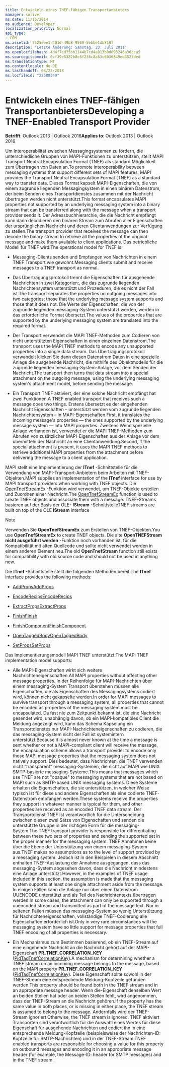 ```yaml
---
title: Entwickeln eines TNEF-fähigen Transportanbieters
manager: soliver
ms.date: 11/16/2014
ms.audience: Developer
localization_priority: Normal
api_type:
- COM
ms.assetid: 7525eee1-4016-49b8-9509-5ebbe1db819f
description: 'Letzte Änderung: Samstag, 23. Juli 2011'
ms.openlocfilehash: 4d4f7ed75bb1144b7cd4a813b0d093246a30cca5
ms.sourcegitcommit: 0cf39e5382b8c6f236c8a63c6036849ed3527ded
ms.translationtype: MT
ms.contentlocale: de-DE
ms.lasthandoff: 08/23/2018
ms.locfileid: "22588349"
---
```

# <a name="developing-a-tnef-enabled-transport-provider"></a><span data-ttu-id="481fe-103">Entwickeln eines TNEF-fähigen Transportanbieters</span><span class="sxs-lookup"><span data-stu-id="481fe-103">Developing a TNEF-Enabled Transport Provider</span></span>

  
  
<span data-ttu-id="481fe-104">**Betrifft**: Outlook 2013 | Outlook 2016</span><span class="sxs-lookup"><span data-stu-id="481fe-104">**Applies to**: Outlook 2013 | Outlook 2016</span></span> 
  
<span data-ttu-id="481fe-105">Um Interoperabilität zwischen Messagingsystemen zu fördern, die unterschiedliche Gruppen von MAPI-Funktionen zu unterstützen, stellt MAPI Transport Neutral Encapsulation Format (TNEF) als standard Möglichkeit zum Übertragen von Daten an.</span><span class="sxs-lookup"><span data-stu-id="481fe-105">To promote interoperability between messaging systems that support different sets of MAPI features, MAPI provides the Transport Neutral Encapsulation Format (TNEF) as a standard way to transfer data.</span></span> <span data-ttu-id="481fe-106">Dieses Format kapselt MAPI-Eigenschaften, die von einem zugrunde liegenden Messagingsystem in einen binären Datenstrom, der beim Senden eines Transportdienstes zusammen mit der Nachricht übertragen werden nicht unterstützt.</span><span class="sxs-lookup"><span data-stu-id="481fe-106">This format encapsulates MAPI properties not supported by an underlying messaging system into a binary stream that can be transferred along with the message when a transport provider sends it.</span></span> <span data-ttu-id="481fe-107">Der Adressbuchhierarchie, die die Nachricht empfängt kann dann decodieren den binären Stream zum Abrufen aller Eigenschaften der ursprünglichen Nachricht und deren Clientanwendungen zur Verfügung zu stellen.</span><span class="sxs-lookup"><span data-stu-id="481fe-107">The transport provider that receives the message can then decode the binary stream to retrieve all the properties of the original message and make them available to client applications.</span></span> <span data-ttu-id="481fe-108">Das betriebliche Modell für TNEF wird:</span><span class="sxs-lookup"><span data-stu-id="481fe-108">The operational model for TNEF is:</span></span>
  
- <span data-ttu-id="481fe-109">Messaging-Clients senden und Empfangen von Nachrichten in einem TNEF Transport wie gewohnt.</span><span class="sxs-lookup"><span data-stu-id="481fe-109">Messaging clients submit and receive messages to a TNEF transport as normal.</span></span>
    
- <span data-ttu-id="481fe-110">Das Übertragungsprotokoll trennt die Eigenschaften für ausgehende Nachrichten in zwei Kategorien:, die das zugrunde liegenden Nachrichtensystem unterstützt und Prozeduren, die es nicht der Fall ist.</span><span class="sxs-lookup"><span data-stu-id="481fe-110">The transport separates the properties on outgoing messages into two categories: those that the underlying message system supports and those that it does not.</span></span> <span data-ttu-id="481fe-111">Die Werte der Eigenschaften, die von der zugrunde liegenden messaging-System unterstützt werden, werden in das erforderliche Format übersetzt.</span><span class="sxs-lookup"><span data-stu-id="481fe-111">The values of the properties that are supported by the underlying messaging system are translated into the required format.</span></span>
    
- <span data-ttu-id="481fe-112">Der Transport verwendet die MAPI TNEF-Methoden zum Codieren von nicht unterstützten Eigenschaften in einen einzelnen Datenstrom.</span><span class="sxs-lookup"><span data-stu-id="481fe-112">The transport uses the MAPI TNEF methods to encode any unsupported properties into a single data stream.</span></span> <span data-ttu-id="481fe-113">Das Übertragungsprotokoll verwandelt klicken Sie dann diesen Datenstrom Daten in eine spezielle Anlage die ausgehende Nachricht, die mithilfe des Objektmodells für die zugrunde liegenden messaging-System-Anlage, vor dem Senden der Nachricht.</span><span class="sxs-lookup"><span data-stu-id="481fe-113">The transport then turns that data stream into a special attachment on the outgoing message, using the underlying messaging system's attachment model, before sending the message.</span></span>
    
- <span data-ttu-id="481fe-114">Ein Transport TNEF aktiviert, der eine solche Nachricht empfängt hat zwei Funktionen.</span><span class="sxs-lookup"><span data-stu-id="481fe-114">A TNEF enabled transport that receives such a message does two things.</span></span> <span data-ttu-id="481fe-115">Erstens übersetzt es der eingehenden Nachricht Eigenschaften – unterstützt werden vom zugrunde liegenden Nachrichtensystem – in MAPI-Eigenschaften.</span><span class="sxs-lookup"><span data-stu-id="481fe-115">First, it translates the incoming message's properties — the ones supported by the underlying message system — into MAPI properties.</span></span> <span data-ttu-id="481fe-116">Zweitens Wenn spezielle Anlage vorhanden ist, verwendet er die MAPI TNEF-Methoden zum Abrufen von zusätzlicher MAPI-Eigenschaften aus der Anlage vor dem übermitteln der Nachricht an eine Clientanwendung.</span><span class="sxs-lookup"><span data-stu-id="481fe-116">Second, if the special attachment is present, it uses the MAPI TNEF methods to retrieve additional MAPI properties from the attachment before delivering the message to a client application.</span></span>
    
<span data-ttu-id="481fe-117">MAPI stellt eine Implementierung der **ITnef** -Schnittstelle für die Verwendung von MAPI-Transport-Anbietern beim Arbeiten mit TNEF-Objekten.</span><span class="sxs-lookup"><span data-stu-id="481fe-117">MAPI supplies an implementation of the **ITnef** interface for use by MAPI transport providers when working with TNEF objects.</span></span> <span data-ttu-id="481fe-118">Die [OpenTnefStreamEx](opentnefstreamex.md) -Funktion wird verwendet, um TNEF-Objekte erstellen und Zuordnen einer Nachricht.</span><span class="sxs-lookup"><span data-stu-id="481fe-118">The [OpenTnefStreamEx](opentnefstreamex.md) function is used to create TNEF objects and associate them with a message.</span></span> <span data-ttu-id="481fe-119">TNEF-Streams basieren auf der Basis der OLE- **IStream** -Schnittstelle</span><span class="sxs-lookup"><span data-stu-id="481fe-119">TNEF streams are built on top of the OLE **IStream** interface</span></span> 
  
> [!NOTE]
> <span data-ttu-id="481fe-120">Verwenden Sie **OpenTnefStreamEx** zum Erstellen von TNEF-Objekten.</span><span class="sxs-lookup"><span data-stu-id="481fe-120">You use **OpenTnefStreamEx** to create TNEF objects.</span></span> <span data-ttu-id="481fe-121">Die alte **OpenTNEFStream nicht ausgeführt werden** -Funktion noch vorhanden ist, für die Kompatibilität mit alten Quellcode und sollte nicht verwendet werden in einem anderen Element neu.</span><span class="sxs-lookup"><span data-stu-id="481fe-121">The old **OpenTnefStream** function still exists for compatibility with old source code and should not be used in anything new.</span></span> 
  
<span data-ttu-id="481fe-122">Die **ITnef** -Schnittstelle stellt die folgenden Methoden bereit:</span><span class="sxs-lookup"><span data-stu-id="481fe-122">The **ITnef** interface provides the following methods:</span></span> 
  
- [<span data-ttu-id="481fe-123">AddProps</span><span class="sxs-lookup"><span data-stu-id="481fe-123">AddProps</span></span>](itnef-addprops.md)
    
- [<span data-ttu-id="481fe-124">EncodeRecips</span><span class="sxs-lookup"><span data-stu-id="481fe-124">EncodeRecips</span></span>](itnef-encoderecips.md)
    
- [<span data-ttu-id="481fe-125">ExtractProps</span><span class="sxs-lookup"><span data-stu-id="481fe-125">ExtractProps</span></span>](itnef-extractprops.md)
    
- [<span data-ttu-id="481fe-126">Finish</span><span class="sxs-lookup"><span data-stu-id="481fe-126">Finish</span></span>](itnef-finish.md)
    
- [<span data-ttu-id="481fe-127">FinishComponent</span><span class="sxs-lookup"><span data-stu-id="481fe-127">FinishComponent</span></span>](itnef-finishcomponent.md)
    
- [<span data-ttu-id="481fe-128">OpenTaggedBody</span><span class="sxs-lookup"><span data-stu-id="481fe-128">OpenTaggedBody</span></span>](itnef-opentaggedbody.md)
    
- [<span data-ttu-id="481fe-129">SetProps</span><span class="sxs-lookup"><span data-stu-id="481fe-129">SetProps</span></span>](itnef-setprops.md)
    
<span data-ttu-id="481fe-130">Das Implementierungsmodell MAPI TNEF unterstützt:</span><span class="sxs-lookup"><span data-stu-id="481fe-130">The MAPI TNEF implementation model supports:</span></span>
  
- <span data-ttu-id="481fe-131">Alle MAPI-Eigenschaften wirkt sich weitere Nachrichteneigenschaften.</span><span class="sxs-lookup"><span data-stu-id="481fe-131">All MAPI properties without affecting other message properties.</span></span> <span data-ttu-id="481fe-132">In der Reihenfolge für MAPI-Nachrichten über einem messaging-System Transport überstehen müssen alle Eigenschaften, die als Eigenschaften des Messagingsystems codiert wird, können nicht gekapselte werden.</span><span class="sxs-lookup"><span data-stu-id="481fe-132">In order for MAPI messages to survive transport through a messaging system, all properties that cannot be encoded as properties of the messaging system must be encapsulated.</span></span> <span data-ttu-id="481fe-133">Da fast nie zum Zeitpunkt bekannt ist, die eine Nachricht gesendet wird, unabhängig davon, ob ein MAPI-kompatibles Client die Meldung angezeigt wird, kann das Schema Kapselung ein Transportdienstes nur MAPI-Nachrichteneigenschaften zu codieren, die das messaging-System nicht der Fall ist systemintern unterstützt.</span><span class="sxs-lookup"><span data-stu-id="481fe-133">Because it is almost never known at the time a message is sent whether or not a MAPI-compliant client will receive the message, the encapsulation scheme allows a transport provider to encode only those MAPI message properties that the messaging system does not natively support.</span></span> <span data-ttu-id="481fe-134">Dies bedeutet, dass Nachrichten, die TNEF verwenden nicht "transparent" messaging-Systemen, die nicht auf MAPI wie UNIX SMTP-basierte messaging-Systeme.</span><span class="sxs-lookup"><span data-stu-id="481fe-134">This means that messages which use TNEF are not "opaque" to messaging systems that are not based on MAPI such as SMTP-based UNIX messaging systems.</span></span> <span data-ttu-id="481fe-135">Diese Systeme erhalten die Eigenschaften, die sie unterstützen, in welcher Weise typisch ist für diese und andere Eigenschaften als eine codierte TNEF-Datenstrom empfangen werden.</span><span class="sxs-lookup"><span data-stu-id="481fe-135">These systems receive the properties they support in whatever manner is typical for them, and other properties are received as an encoded TNEF data stream.</span></span> <span data-ttu-id="481fe-136">Der Transportdienst TNEF ist verantwortlich für die Unterscheidung zwischen diesen zwei Sätze von Eigenschaften und senden die unterstützte Gruppe in der richtigen Form für die messaging-System.</span><span class="sxs-lookup"><span data-stu-id="481fe-136">The TNEF transport provider is responsible for differentiating between these two sets of properties and sending the supported set in the proper manner for the messaging system.</span></span> <span data-ttu-id="481fe-137">TNEF Annahmen keine über die Ebene der Unterstützung von einem messaging-System aus.</span><span class="sxs-lookup"><span data-stu-id="481fe-137">TNEF makes no assumptions as to the level of support provided by a messaging system.</span></span> <span data-ttu-id="481fe-138">Jedoch ist in den Beispielen in diesem Abschnitt enthalten TNEF-Auslastung der Annahme ausgegangen, dass das messaging-System abgesehen davon, dass die Nachricht mindestens eine Anlage unterstützt.</span><span class="sxs-lookup"><span data-stu-id="481fe-138">However, in the examples of TNEF usage included in this section, the assumption is made that the messaging system supports at least one single attachment aside from the message.</span></span> <span data-ttu-id="481fe-139">In einigen Fällen kann die Anlage nur über einen Datenstrom UUENCODE unterstützt und als Teil des Nachrichtentexts übertragen werden.</span><span class="sxs-lookup"><span data-stu-id="481fe-139">In some cases, the attachment can only be supported through a uuencoded stream and transmitted as part of the message text.</span></span> <span data-ttu-id="481fe-140">Nur in seltenen Fällen müssen das messaging-System so wenig Unterstützung für Nachrichteneigenschaften, vollständige TNEF-Codierung alle Eigenschaften erforderlich ist.</span><span class="sxs-lookup"><span data-stu-id="481fe-140">Only in very rare circumstances will the messaging system have so little support for message properties that full TNEF encoding of all properties is necessary.</span></span>
    
- <span data-ttu-id="481fe-141">Ein Mechanismus zum Bestimmen basierend, ob ein TNEF-Stream auf eine eingehende Nachricht an die Nachricht gehört auf der MAPI-Eigenschaft **PR_TNEF_CORRELATION_KEY** ([PidTagTnefCorrelationKey](pidtagtnefcorrelationkey-canonical-property.md)).</span><span class="sxs-lookup"><span data-stu-id="481fe-141">A mechanism for determining whether a TNEF stream on an incoming message belongs to the message, based on the MAPI property **PR_TNEF_CORRELATION_KEY** ([PidTagTnefCorrelationKey](pidtagtnefcorrelationkey-canonical-property.md)).</span></span> <span data-ttu-id="481fe-142">Diese Eigenschaft sollte sowohl in der TNEF-Stream eine entsprechende Meldung-Kopfzeile gefunden werden.</span><span class="sxs-lookup"><span data-stu-id="481fe-142">This property should be found both in the TNEF stream and in an appropriate message header.</span></span> <span data-ttu-id="481fe-143">Wenn die-Eigenschaft denselben Wert an beiden Stellen hat oder an beiden Stellen fehlt, wird angenommen, dass der TNEF-Stream an die Nachricht gehören.</span><span class="sxs-lookup"><span data-stu-id="481fe-143">If the property has the same value in both places, or is missing in either place, the TNEF stream is assumed to belong to the message.</span></span> <span data-ttu-id="481fe-144">Andernfalls wird der TNEF-Stream ignoriert.</span><span class="sxs-lookup"><span data-stu-id="481fe-144">Otherwise, the TNEF stream is ignored.</span></span> <span data-ttu-id="481fe-145">TNEF aktiviert Transporten sind verantwortlich für die Auswahl eines Wertes für diese Eigenschaft für ausgehende Nachrichten und codiert ihn in eine entsprechende Meldung-Kopfzeile (beispielsweise der Nachrichten-ID: Kopfzeile für SMTP-Nachrichten) und in der TNEF-Stream.</span><span class="sxs-lookup"><span data-stu-id="481fe-145">TNEF enabled transports are responsible for choosing a value for this property on outbound messages and encoding it in an appropriate message header (for example, the Message-ID: header for SMTP messages) and in the TNEF stream.</span></span>
    

